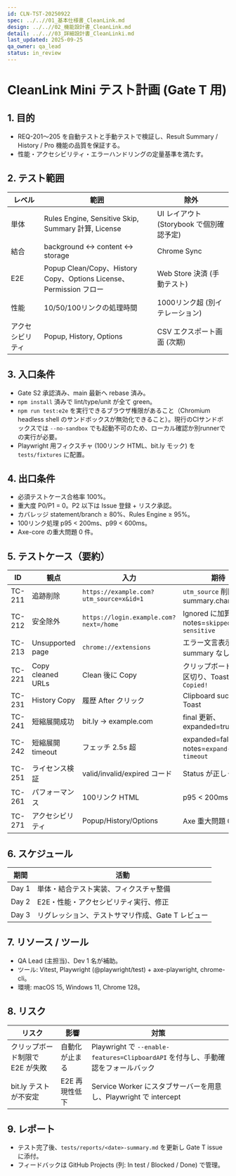 ```yaml
---
id: CLN-TST-20250922
spec: ../..//01_基本仕様書_CleanLink.md
design: ../..//02_機能設計書_CleanLink.md
detail: ../..//03_詳細設計書_CleanLinki.md
last_updated: 2025-09-25
qa_owner: qa_lead
status: in_review
---
```


# CleanLink Mini テスト計画 (Gate T 用)

## 1. 目的
- REQ-201〜205 を自動テストと手動テストで検証し、Result Summary / History / Pro 機能の品質を保証する。
- 性能・アクセシビリティ・エラーハンドリングの定量基準を満たす。

## 2. テスト範囲
| レベル | 範囲 | 除外 |
|---|---|---|
| 単体 | Rules Engine, Sensitive Skip, Summary 計算, License | UI レイアウト (Storybook で個別確認予定) |
| 結合 | background ↔ content ↔ storage | Chrome Sync |
| E2E | Popup Clean/Copy、History Copy、Options License、Permission フロー | Web Store 決済 (手動テスト) |
| 性能 | 10/50/100リンクの処理時間 | 1000リンク超 (別イテレーション) |
| アクセシビリティ | Popup, History, Options | CSV エクスポート画面 (次期) |

## 3. 入口条件
- Gate S2 承認済み、main 最新へ rebase 済み。
- `npm install` 済みで lint/type/unit が全て green。
- `npm run test:e2e` を実行できるブラウザ権限があること（Chromium headless shell のサンドボックスが無効化できること）。現行のCIサンドボックスでは `--no-sandbox` でも起動不可のため、ローカル確認か別runnerでの実行が必要。
- Playwright 用フィクスチャ (100リンク HTML、bit.ly モック) を `tests/fixtures` に配置。

## 4. 出口条件
- 必須テストケース合格率 100%。
- 重大度 P0/P1 = 0。P2 以下は Issue 登録 + リスク承認。
- カバレッジ statement/branch ≥ 80%、Rules Engine ≥ 95%。
- 100リンク処理 p95 < 200ms、p99 < 600ms。
- Axe-core の重大問題 0 件。

## 5. テストケース（要約）
| ID | 観点 | 入力 | 期待 |
|---|---|---|---|
| TC-211 | 追跡削除 | `https://example.com?utm_source=x&id=1` | `utm_source` 削除、summary.changed=1 |
| TC-212 | 安全除外 | `https://login.example.com?next=/home` | Ignored に加算、notes=`skipped-sensitive` |
| TC-213 | Unsupported page | `chrome://extensions` | エラー文言表示、summary なし |
| TC-221 | Copy cleaned URLs | Clean 後に Copy | クリップボードへ改行区切り、Toast `Copied!` |
| TC-231 | History Copy | 履歴 After クリック | Clipboard success + Toast |
| TC-241 | 短縮展開成功 | bit.ly → example.com | final 更新、expanded=true |
| TC-242 | 短縮展開 timeout | フェッチ 2.5s 超 | expanded=false、notes=`expand-timeout` |
| TC-251 | ライセンス検証 | valid/invalid/expired コード | Status が正しく更新 |
| TC-261 | パフォーマンス | 100リンク HTML | p95 < 200ms を記録 |
| TC-271 | アクセシビリティ | Popup/History/Options | Axe 重大問題 0 件 |

## 6. スケジュール
| 期間 | 活動 |
|---|---|
| Day 1 | 単体・結合テスト実装、フィクスチャ整備 |
| Day 2 | E2E・性能・アクセシビリティ実行、修正 |
| Day 3 | リグレッション、テストサマリ作成、Gate T レビュー |

## 7. リソース / ツール
- QA Lead (主担当)、Dev 1 名が補助。
- ツール: Vitest, Playwright (@playwright/test) + axe-playwright, chrome-cli。
- 環境: macOS 15, Windows 11, Chrome 128。

## 8. リスク
| リスク | 影響 | 対策 |
|---|---|---|
| クリップボード制限で E2E が失敗 | 自動化が止まる | Playwright で `--enable-features=ClipboardAPI` を付与し、手動確認をフォールバック |
| bit.ly テストが不安定 | E2E 再現性低下 | Service Worker にスタブサーバーを用意し、Playwright で intercept |

## 9. レポート
- テスト完了後、`tests/reports/<date>-summary.md` を更新し Gate T issue に添付。
- フィードバックは GitHub Projects (列: In test / Blocked / Done) で管理。
